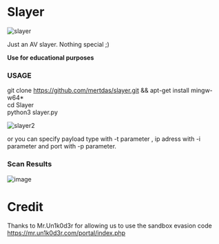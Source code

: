 # Slayer


![slayer](https://user-images.githubusercontent.com/48562581/152685082-aa292a0e-7683-4612-9105-ed34ec158e21.PNG)

Just an AV slayer. Nothing special ;)

<b>Use for educational purposes</b><br>


### USAGE
git clone https://github.com/mertdas/slayer.git && apt-get install mingw-w64*<br>
cd Slayer<br>
python3 slayer.py

![slayer2](https://user-images.githubusercontent.com/48562581/172180422-7ce15153-a184-477a-839c-d51094bb61f6.png)

or you can specify payload type with -t parameter , ip adress with -i parameter and port with -p parameter.

### Scan Results

![image](https://user-images.githubusercontent.com/48562581/152684537-d445638f-c73b-46cb-a809-dfaa5a65b334.png)

# Credit

Thanks to Mr.Un1k0d3r for allowing us to use the sandbox evasion code
https://mr.un1k0d3r.com/portal/index.php
